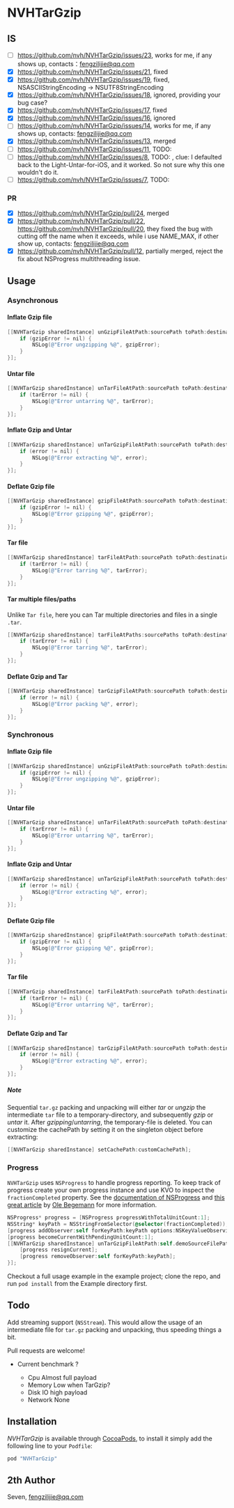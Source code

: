 # NVHTarGzip

## IS

- [ ] https://github.com/nvh/NVHTarGzip/issues/23, works for me, if any shows up, contacts：fengzilijie@qq.com
- [x] https://github.com/nvh/NVHTarGzip/issues/21, fixed
- [x] https://github.com/nvh/NVHTarGzip/issues/19, fixed, NSASCIIStringEncoding -> NSUTF8StringEncoding
- [x] https://github.com/nvh/NVHTarGzip/issues/18, ignored, providing your bug case?
- [x] https://github.com/nvh/NVHTarGzip/issues/17, fixed
- [x] https://github.com/nvh/NVHTarGzip/issues/16, ignored
- [ ] https://github.com/nvh/NVHTarGzip/issues/14, works for me, if any shows up, contacts: fengzilijie@qq.com
- [x] https://github.com/nvh/NVHTarGzip/issues/13, merged
- [ ] https://github.com/nvh/NVHTarGzip/issues/11, TODO:
- [ ] https://github.com/nvh/NVHTarGzip/issues/8, TODO: , clue: I defaulted back to the Light-Untar-for-iOS, and it worked. So not sure why this one wouldn't do it.
- [ ] https://github.com/nvh/NVHTarGzip/issues/7, TODO:

### PR

- [x] https://github.com/nvh/NVHTarGzip/pull/24, merged
- [x] https://github.com/nvh/NVHTarGzip/pull/22, https://github.com/nvh/NVHTarGzip/pull/20, they fixed the bug with cutting off the name when it exceeds, while i use NAME_MAX, if other show up, contacts: fengzilijie@qq.com
- [x] https://github.com/nvh/NVHTarGzip/pull/12, partially merged, reject the fix about NSProgress multithreading issue.

## Usage

### Asynchronous

#### Inflate Gzip file

```objective-c
[[NVHTarGzip sharedInstance] unGzipFileAtPath:sourcePath toPath:destinationPath completion:^(NSError* gzipError) {
    if (gzipError != nil) {
        NSLog(@"Error ungzipping %@", gzipError);
    }
}];
```

#### Untar file

```objective-c
[[NVHTarGzip sharedInstance] unTarFileAtPath:sourcePath toPath:destinationPath completion:^(NSError* tarError) {
    if (tarError != nil) {
        NSLog(@"Error untarring %@", tarError);
    }
}];
```

#### Inflate Gzip and Untar

```objective-c
[[NVHTarGzip sharedInstance] unTarGzipFileAtPath:sourcePath toPath:destinationPath completion:^(NSError* error) {
    if (error != nil) {
        NSLog(@"Error extracting %@", error);
    }
}];
```

#### Deflate Gzip file

```objective-c
[[NVHTarGzip sharedInstance] gzipFileAtPath:sourcePath toPath:destinationPath completion:^(NSError* gzipError) {
    if (gzipError != nil) {
        NSLog(@"Error gzipping %@", gzipError);
    }
}];
```

#### Tar file

```objective-c
[[NVHTarGzip sharedInstance] tarFileAtPath:sourcePath toPath:destinationPath completion:^(NSError* tarError) {
    if (tarError != nil) {
        NSLog(@"Error tarring %@", tarError);
    }
}];
```

#### Tar multiple files/paths

Unlike `Tar file`, here you can Tar multiple directories and files in a single `.tar`.

```objective-c
[[NVHTarGzip sharedInstance] tarFileAtPaths:sourcePaths toPath:destinationPath completion:^(NSError* tarError) {
    if (tarError != nil) {
        NSLog(@"Error tarring %@", tarError);
    }
}];
```

#### Deflate Gzip and Tar

```objective-c
[[NVHTarGzip sharedInstance] tarGzipFileAtPath:sourcePath toPath:destinationPath completion:^(NSError* error) {
    if (error != nil) {
        NSLog(@"Error packing %@", error);
    }
}];
```

### Synchronous

#### Inflate Gzip file

```objective-c
[[NVHTarGzip sharedInstance] unGzipFileAtPath:sourcePath toPath:destinationPath completion:^(NSError* gzipError) {
    if (gzipError != nil) {
        NSLog(@"Error ungzipping %@", gzipError);
    }
}];
```

#### Untar file

```objective-c
[[NVHTarGzip sharedInstance] unTarFileAtPath:sourcePath toPath:destinationPath completion:^(NSError* tarError) {
    if (tarError != nil) {
        NSLog(@"Error untarring %@", tarError);
    }
}];
```

#### Inflate Gzip and Untar

```objective-c
[[NVHTarGzip sharedInstance] unTarGzipFileAtPath:sourcePath toPath:destinationPath completion:^(NSError* error) {
    if (error != nil) {
        NSLog(@"Error extracting %@", error);
    }
}];
```

#### Deflate Gzip file

```objective-c
[[NVHTarGzip sharedInstance] gzipFileAtPath:sourcePath toPath:destinationPath completion:^(NSError* gzipError) {
    if (gzipError != nil) {
        NSLog(@"Error gzipping %@", gzipError);
    }
}];
```

#### Tar file

```objective-c
[[NVHTarGzip sharedInstance] tarFileAtPath:sourcePath toPath:destinationPath completion:^(NSError* tarError) {
    if (tarError != nil) {
        NSLog(@"Error untarring %@", tarError);
    }
}];
```

#### Deflate Gzip and Tar

```objective-c
[[NVHTarGzip sharedInstance] tarGzipFileAtPath:sourcePath toPath:destinationPath completion:^(NSError* error) {
    if (error != nil) {
        NSLog(@"Error extracting %@", error);
    }
}];
```

##### Note

Sequential `tar.gz` packing and unpacking will either _tar_ or _ungzip_ the intermediate `tar` file to a temporary-directory, and subsequently _gzip_ or _untar_ it. After _gzipping_/_untarring_, the temporary-file is deleted. You can customize the cachePath by setting it on the singleton object before extracting:

```objective-c
[[NVHTarGzip sharedInstance] setCachePath:customCachePath];
```

### Progress

`NVHTarGzip` uses `NSProgress` to handle progress reporting. To keep track of progress create your own progress instance and use KVO to inspect the `fractionCompleted` property. See the [documentation of NSProgress](https://developer.apple.com/library/ios/documentation/Foundation/Reference/NSProgress_Class/Reference/Reference.html) and [this great article](http://oleb.net/blog/2014/03/nsprogress/) by [Ole Begemann](https://github.com/ole) for more information.

```objective-c
NSProgress* progress = [NSProgress progressWithTotalUnitCount:1];
NSString* keyPath = NSStringFromSelector(@selector(fractionCompleted));
[progress addObserver:self forKeyPath:keyPath options:NSKeyValueObservingOptionInitial context:NVHProgressFractionCompletedObserverContext];
[progress becomeCurrentWithPendingUnitCount:1];
[[NVHTarGzip sharedInstance] unTarGzipFileAtPath:self.demoSourceFilePath toPath:self.demoDestinationFilePath completion:^(NSError* error) {
    [progress resignCurrent];
    [progress removeObserver:self forKeyPath:keyPath];
}];
```

Checkout a full usage example in the example project; clone the repo, and run `pod install` from the Example directory first.

## Todo

Add streaming support (`NSStream`). This would allow the usage of an intermediate file for `tar.gz` packing and unpacking, thus speeding things a bit.

Pull requests are welcome!

- Current benchmark ?

  - Cpu Almost full payload
  - Memory Low when TarGzip?
  - Disk IO high payload
  - Network None

## Installation

_NVHTarGzip_ is available through [CocoaPods](http://cocoapods.org), to install
it simply add the following line to your `Podfile`:

```ruby
pod "NVHTarGzip"
```

## 2th Author

Seven, fengzilijie@qq.com
